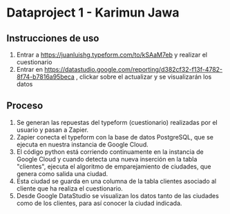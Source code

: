 # Dataproject 1 - Karimun Jawa

## Instrucciones de uso

1. Entrar a https://juanluishg.typeform.com/to/kSAaM7eb y realizar el cuestionario
2. Entrar en https://datastudio.google.com/reporting/d382cf32-f13f-4782-8f74-b7816a95beca , clickar sobre el actualizar y se visualizarán los datos



## Proceso

1. Se generan las repuestas del typeform (cuestionario) realizadas por el usuario y pasan a Zapier.
2. Zapier conecta el typeform con la base de datos PostgreSQL, que se ejecuta en nuestra instancia de Google Cloud.
3. El código python está corriendo continuamente en la instancia de Google Cloud y cuando detecta una nueva inserción en la tabla "clientes", ejecuta el algoritmo de emparejamiento de ciudades, que genera como salida una ciudad.
4. Esta ciudad se guarda en una columna de la tabla clientes asociado al cliente que ha realiza el cuestionario.
5. Desde Google DataStudio se visualizan los datos tanto de las ciudades como de los clientes, para así conocer la ciudad indicada.

